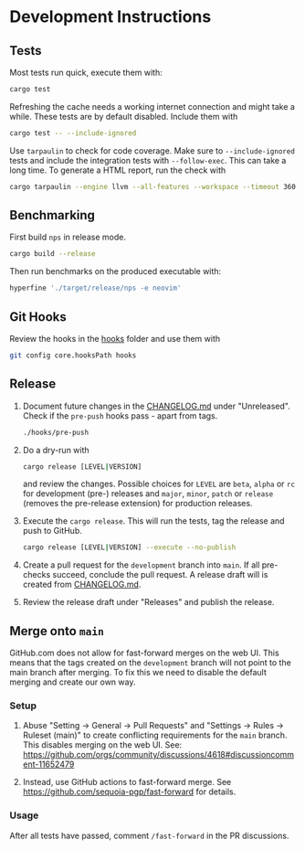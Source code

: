 # Development Instructions
## Tests
Most tests run quick, execute them with:

```bash
cargo test
```

Refreshing the cache needs a working internet connection and might take a while.
These tests are by default disabled. Include them with

```bash
cargo test -- --include-ignored
```

Use `tarpaulin` to check for code coverage. Make sure to `--include-ignored` tests and include the integration tests with `--follow-exec`. This can take a long time. To generate a HTML report, run the check with

```bash
cargo tarpaulin --engine llvm --all-features --workspace --timeout 360 --out Html --follow-exec -- --include-ignored
```

## Benchmarking
First build `nps` in release mode.

```bash
cargo build --release
```

Then run benchmarks on the produced executable with:

```bash
hyperfine './target/release/nps -e neovim'
```

## Git Hooks
Review the hooks in the [hooks](./hooks) folder and use them with

```bash
git config core.hooksPath hooks
```

## Release

1. Document future changes in the [CHANGELOG.md](./CHANGELOG.md) under "Unreleased". Check if the `pre-push` hooks pass - apart from tags.

    ```bash
    ./hooks/pre-push
    ```

1. Do a dry-run with

    ```bash
    cargo release [LEVEL|VERSION]
    ```

    and review the changes. Possible choices for `LEVEL` are `beta`, `alpha` or `rc` for development (pre-) releases and `major`, `minor`, `patch` or `release` (removes the pre-release extension) for production releases.

1. Execute the `cargo release`. This will run the tests, tag the release and push to GitHub.

    ```bash
    cargo release [LEVEL|VERSION] --execute --no-publish
    ```

1. Create a pull request for the `development` branch into `main`. If all pre-checks succeed, conclude the pull request. A release draft will is created from [CHANGELOG.md](CHANGELOG.md).

1. Review the release draft under "Releases" and publish the release.

## Merge onto `main`

GitHub.com does not allow for fast-forward merges on the web UI. This means that the tags created on the `development` branch will not point to the main branch after merging. To fix this we need to disable the default merging and create our own way.

### Setup
1. Abuse "Setting -> General -> Pull Requests" and "Settings -> Rules -> Ruleset (main)" to create conflicting requirements for the `main` branch. This disables merging on the web UI. See: https://github.com/orgs/community/discussions/4618#discussioncomment-11652479

1. Instead, use GitHub actions to fast-forward merge. See https://github.com/sequoia-pgp/fast-forward for details.

### Usage
After all tests have passed, comment `/fast-forward` in the PR discussions.
